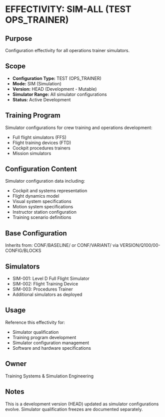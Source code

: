 # EFFECTIVITY: SIM-ALL (TEST OPS_TRAINER)

## Purpose
Configuration effectivity for all operations trainer simulators.

## Scope
- **Configuration Type:** TEST (OPS_TRAINER)
- **Mode:** SIM (Simulation)
- **Version:** HEAD (Development - Mutable)
- **Simulator Range:** All simulator configurations
- **Status:** Active Development

## Training Program
Simulator configurations for crew training and operations development:
- Full flight simulators (FFS)
- Flight training devices (FTD)
- Cockpit procedures trainers
- Mission simulators

## Configuration Content
Simulator configuration data including:
- Cockpit and systems representation
- Flight dynamics model
- Visual system specifications
- Motion system specifications
- Instructor station configuration
- Training scenario definitions

## Base Configuration
Inherits from: CONF/BASELINE/ or CONF/VARIANT/ via VERSION/Q100/00-CONFIG/BLOCKS

## Simulators
- SIM-001: Level D Full Flight Simulator
- SIM-002: Flight Training Device
- SIM-003: Procedures Trainer
- Additional simulators as deployed

## Usage
Reference this effectivity for:
- Simulator qualification
- Training program development
- Simulator configuration management
- Software and hardware specifications

## Owner
Training Systems & Simulation Engineering

## Notes
This is a development version (HEAD) updated as simulator configurations evolve. Simulator qualification freezes are documented separately.
